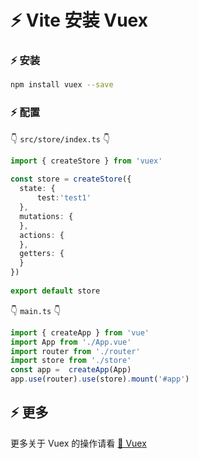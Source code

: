 # ⚡ Vite 安装 Vuex


### ⚡ 安装
```sh
npm install vuex --save
```
### ⚡ 配置
👇 `src/store/index.ts` 👇
```ts
import { createStore } from 'vuex'
 
const store = createStore({
  state: {  
	  test:'test1'
  },
  mutations: {   
  },
  actions: {
  },
  getters: {
  }
})
 
export default store
```
👇 `main.ts` 👇
```ts
import { createApp } from 'vue'
import App from './App.vue'
import router from './router'
import store from './store'
const app =  createApp(App)
app.use(router).use(store).mount('#app')
```

## ⚡ 更多
更多关于 Vuex 的操作请看 [🧩 Vuex](Vuex)

